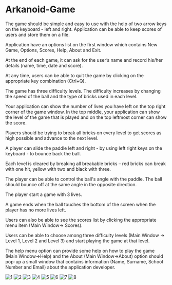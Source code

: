 # Arkanoid-Game

The game should be simple and easy to use
with the help of two arrow keys on the keyboard - left and right. Application can be able to keep scores of users
and store them on a file. 

Application have an options list on the first window
which contains New Game, Options, Scores, Help, About and Exit.

At the end of each game, it can ask for the user’s name and
record his/her details (name, time, date and score).

At any time, users can be able to quit the game by clicking on
the appropriate key combination (Ctrl+Q).

The game has three difficulty levels. The difficulty increases by changing the speed of the ball and the type of bricks used in each level.

Your application can show the number of lives you have left on
the top right corner of the game window. In the top middle, your
application can show the level of the game that is played and on
the top leftmost corner can show the score.

Players should be trying to break all bricks on every level to get
scores as high possible and advance to the next level.

A player can slide the paddle left and right - by using left
right keys on the keyboard - to bounce back
the ball.

Each level is cleared by breaking all breakable bricks – red bricks
can break with one hit, yellow with two and black with three.

The player can be able to control the ball's angle with the
paddle. The ball should bounce off at the same angle in the
opposite direction.

The player start a game with 3 lives.

A game ends when the ball touches the bottom of the screen when
the player has no more lives left.

Users can also be able to see the scores list by clicking the
appropriate menu item (Main Window-> Scores).

Users can be able to choose among three difficulty levels (Main
Window -> Level 1, Level 2 and Level 3) and start playing the game
at that level.

The help menu option can provide some help on how to play the
game (Main Window->Help) and the About (Main Window->About)
option should pop-up a small window that contains information
(Name, Surname, School Number and Email) about the application
developer.

![1](https://user-images.githubusercontent.com/79373487/174498326-7809cdc9-9680-47a0-8aad-df51e9ce7817.png)
![2](https://user-images.githubusercontent.com/79373487/174498327-f1cef807-2f0a-4f24-be90-9c0e6af974ea.png)
![3](https://user-images.githubusercontent.com/79373487/174498329-96b5d68f-ee61-40f9-a058-70635ff4b4f3.png)
![4](https://user-images.githubusercontent.com/79373487/174498330-e7e13f52-1d8e-400a-8b81-2c8042a38177.png)
![5](https://user-images.githubusercontent.com/79373487/174498331-50bb5934-bc46-4eb6-8ae3-84014a3172ab.png)
![6](https://user-images.githubusercontent.com/79373487/174498332-8994e624-b9c4-4fc1-87c3-c9d4be8b619b.png)
![7](https://user-images.githubusercontent.com/79373487/174498333-0db8ceb1-1cb4-421f-b5ea-73eba6273297.png)
![8](https://user-images.githubusercontent.com/79373487/174498335-33b27948-6dd0-42ef-bcb4-ad1e7c75d0be.png)
